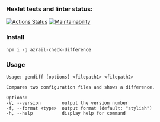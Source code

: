 ### Hexlet tests and linter status:
[![Actions Status](https://github.com/AngelAzrail/frontend-project-lvl2/workflows/hexlet-check/badge.svg)](https://github.com/AngelAzrail/check-difference/actions)
[![Maintainability](https://api.codeclimate.com/v1/badges/a99a88d28ad37a79dbf6/maintainability)](https://codeclimate.com/github/AngelAzrail/frontend-project-lvl2)

### Install
``` 
npm i -g azrail-check-difference
``` 

### Usage
```
Usage: gendiff [options] <filepath1> <filepath2>

Compares two configuration files and shows a difference.

Options:
-V, --version        output the version number
-f, --format <type>  output format (default: "stylish")
-h, --help           display help for command
```
